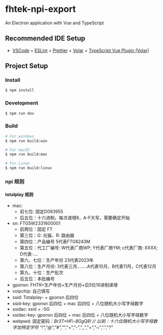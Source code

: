 # fhtek-npi-export

An Electron application with Vue and TypeScript

## Recommended IDE Setup

- [VSCode](https://code.visualstudio.com/) + [ESLint](https://marketplace.visualstudio.com/items?itemName=dbaeumer.vscode-eslint) + [Prettier](https://marketplace.visualstudio.com/items?itemName=esbenp.prettier-vscode) + [Volar](https://marketplace.visualstudio.com/items?itemName=Vue.volar) + [TypeScript Vue Plugin (Volar)](https://marketplace.visualstudio.com/items?itemName=Vue.vscode-typescript-vue-plugin)

## Project Setup

### Install

```bash
$ npm install
```

### Development

```bash
$ npm run dev
```

### Build

```bash
# For windows
$ npm run build:win

# For macOS
$ npm run build:mac

# For Linux
$ npm run build:linux
```

### npi 规则

#### totalplay 规则

- mac:
  - 前七位: 固定D093955
  - 后五位：十六进制，每次递增8，A-F大写，需要确定开始
- sn: FTG5W2331600001
  - 前两位：固定 FT
  - 第三位：G: 光猫、R: 路由器
  - 第四位：产品编号 5代表FTG6243M
  - 第五位：代工厂编号: W代表厂商WP; Y代表厂商YM; c代表厂商: XXXX; D代表·....
  - 第六、七位：生产年份 23代表2023年
  - 第八位：生产月份: 3代表三月........A代表10月，B代表11月，C代表12月
  - 第九、十位：生产批次
  - 后五位：本批编号
- gponsn: FHTK+生产年份+生产月份+后5位16进制递增
- voipchip: 自己填写
- ssid: Totalplay- + gponsn 后四位
- ssid-key: gponsn 后四位 + mac 后四位 + 八位随机大小写字母数字
- ssidac: ssid + -5G
- ssidac-key: gponsn 后四位 + mac 后四位 + 八位随机大小写字母数字
- webpwd: 固定密码：*Br3T+HFi-8GgQ8!  // 以前：十六位随机大小写字母数字加特定字符 "!","@","#","*","+","-","_","=","~",".","?"

